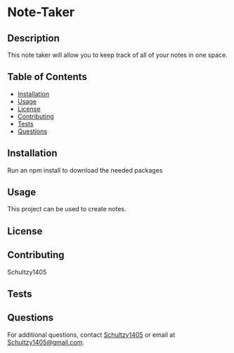 
  # Note-Taker

  ## Description
  This note taker will allow you to keep track of all of your notes in one space.

  ## Table of Contents
  - [Installation](#installation)
  - [Usage](#usage)
  - [License](#license)
  - [Contributing](#contributing)
  - [Tests](#tests)
  - [Questions](#questions)

  ## Installation
  Run an npm install to download the needed packages

  ## Usage
  This project can be used to create notes.

  ## License
  
  
  

  ## Contributing
  Schultzy1405

  ## Tests
  

  ## Questions
  For additional questions, contact [Schultzy1405](https://github.com/Schultzy1405) or email at Schultzy1405@gmail.com.
    